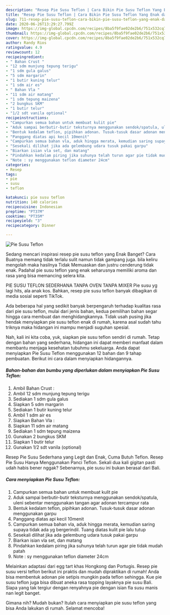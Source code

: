 ```yaml
---
description: "Resep Pie Susu Teflon | Cara Bikin Pie Susu Teflon Yang Enak dan Simpel"
title: "Resep Pie Susu Teflon | Cara Bikin Pie Susu Teflon Yang Enak dan Simpel"
slug: 711-resep-pie-susu-teflon-cara-bikin-pie-susu-teflon-yang-enak-dan-simpel
date: 2020-06-26T13:29:27.799Z
image: https://img-global.cpcdn.com/recipes/8ba5f9fae02de2b6/751x532cq70/pie-susu-teflon-foto-resep-utama.jpg
thumbnail: https://img-global.cpcdn.com/recipes/8ba5f9fae02de2b6/751x532cq70/pie-susu-teflon-foto-resep-utama.jpg
cover: https://img-global.cpcdn.com/recipes/8ba5f9fae02de2b6/751x532cq70/pie-susu-teflon-foto-resep-utama.jpg
author: Randy Rios
ratingvalue: 4.9
reviewcount: 12
recipeingredient:
- " Bahan Crust "
- "12 sdm munjung tepung terigu"
- "1 sdm gula galus"
- "5 sdm margarin"
- "1 butir kuning telur"
- "1 sdm air es"
- " Bahan Vla "
- "11 sdm air matang"
- "1 sdm tepung maizena"
- "2 bungkus SKM"
- "1 butir telur"
- "1/2 sdt vanila optional"
recipeinstructions:
- "Campurkan semua bahan untuk membuat kulit pie"
- "Aduk sampai berbutir-butir teksturnya menggunakan sendok/spatula, uleni sebentar menggunakan tangan agar adonan tercampur rata"
- "Bentuk kedalam teflon, pipihkan adonan. Tusuk-tusuk dasar adonan menggunakan garpu"
- "Panggang diatas api kecil 10menit"
- "Campurkan semua bahan vla, aduk hingga merata, kemudian saring supaya tidak ada yg bergerindil. Tuang diatas kulit pie lalu tutup"
- "Sesekali dilihat jika ada gelembung udara tusuk pakai garpu"
- "Biarkan isian vla set, dan matang"
- "Pindahkan kedalam piring jika suhunya telah turun agar pie tidak mudah patah"
- "Note : sy menggunakan teflon diameter 24cm"
categories:
- Resep
tags:
- pie
- susu
- teflon

katakunci: pie susu teflon 
nutrition: 140 calories
recipecuisine: Indonesian
preptime: "PT37M"
cooktime: "PT35M"
recipeyield: "3"
recipecategory: Dinner

---
```



![Pie Susu Teflon](https://img-global.cpcdn.com/recipes/8ba5f9fae02de2b6/751x532cq70/pie-susu-teflon-foto-resep-utama.jpg)

Sedang mencari inspirasi resep pie susu teflon yang Enak Banget? Cara Buatnya memang tidak terlalu sulit namun tidak gampang juga. bila keliru mengolah maka hasilnya Tidak Memuaskan dan justru cenderung tidak enak. Padahal pie susu teflon yang enak seharusnya memiliki aroma dan rasa yang bisa memancing selera kita.

PIE SUSU TEFLON SEDERHANA TANPA OVEN TANPA MIXER Pie susu yg lagi hits, ala anak kos. Bahkan, resep pie susu teflon banyak dibagikan di media sosial seperti TikTok.

Ada beberapa hal yang sedikit banyak berpengaruh terhadap kualitas rasa dari pie susu teflon, mulai dari jenis bahan, kedua pemilihan bahan segar hingga cara membuat dan menghidangkannya. Tidak usah pusing jika hendak menyiapkan pie susu teflon enak di rumah, karena asal sudah tahu triknya maka hidangan ini mampu menjadi suguhan spesial.


Nah, kali ini kita coba, yuk, siapkan pie susu teflon sendiri di rumah. Tetap dengan bahan yang sederhana, hidangan ini dapat memberi manfaat dalam membantu menjaga kesehatan tubuhmu sekeluarga. Anda dapat menyiapkan Pie Susu Teflon menggunakan 12 bahan dan 9 tahap pembuatan. Berikut ini cara dalam menyiapkan hidangannya.

<!--inarticleads1-->

##### Bahan-bahan dan bumbu yang diperlukan dalam menyiapkan Pie Susu Teflon:

1. Ambil  Bahan Crust :
1. Ambil 12 sdm munjung tepung terigu
1. Sediakan 1 sdm gula galus
1. Siapkan 5 sdm margarin
1. Sediakan 1 butir kuning telur
1. Ambil 1 sdm air es
1. Siapkan  Bahan Vla :
1. Siapkan 11 sdm air matang
1. Sediakan 1 sdm tepung maizena
1. Gunakan 2 bungkus SKM
1. Siapkan 1 butir telur
1. Gunakan 1/2 sdt vanila (optional)


Resep Pie Susu Sederhana yang Legit dan Enak, Cuma Butuh Teflon. Resep Pie Susu Hanya Menggunakan Panci Teflon. Sekali dua kali gigitan pasti udah habis bener nggak? Sebenarnya, pie susu ini bukan berasal dari Bali. 

<!--inarticleads2-->

##### Cara menyiapkan Pie Susu Teflon:

1. Campurkan semua bahan untuk membuat kulit pie
1. Aduk sampai berbutir-butir teksturnya menggunakan sendok/spatula, uleni sebentar menggunakan tangan agar adonan tercampur rata
1. Bentuk kedalam teflon, pipihkan adonan. Tusuk-tusuk dasar adonan menggunakan garpu
1. Panggang diatas api kecil 10menit
1. Campurkan semua bahan vla, aduk hingga merata, kemudian saring supaya tidak ada yg bergerindil. Tuang diatas kulit pie lalu tutup
1. Sesekali dilihat jika ada gelembung udara tusuk pakai garpu
1. Biarkan isian vla set, dan matang
1. Pindahkan kedalam piring jika suhunya telah turun agar pie tidak mudah patah
1. Note : sy menggunakan teflon diameter 24cm


Melainkan adaptasi dari egg tart khas Hongkong dan Portugis. Resep pie susu versi teflon berikut ini praktis dan mudah dipraktikan di rumah! Anda bisa membentuk adonan pie setipis mungkin pada teflon sehingga. Kue pie susu teflon juga bisa dibuat aneka rasa topping layaknya pie susu Bali. Siapa yang tak tergiur dengan renyahnya pie dengan isian fla susu manis nan legit banget. 

Gimana nih? Mudah bukan? Itulah cara menyiapkan pie susu teflon yang bisa Anda lakukan di rumah. Selamat mencoba!
